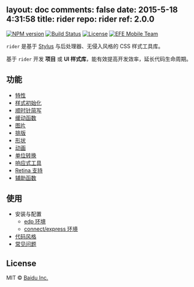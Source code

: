 layout: doc
comments: false
date: 2015-5-18 4:31:58
title: rider
repo: rider
ref: 2.0.0
---

[![NPM version](https://img.shields.io/npm/v/rider.svg?style=flat-square)](https://npmjs.org/package/rider) [![Build Status](https://img.shields.io/travis/ecomfe/rider.svg?style=flat-square)](https://travis-ci.org/ecomfe/rider) [![License](https://img.shields.io/npm/l/rider.svg?style=flat-square)](./LICENSE) [![EFE Mobile Team](https://img.shields.io/badge/EFE-Mobile_Team-blue.svg?style=flat-square)](http://efe.baidu.com)

`rider` 是基于 [Stylus](http://stylus-lang.com) 与后处理器、无侵入风格的 CSS 样式工具库。

基于 `rider` 开发 **项目** 或 **UI 样式库**，能有效提高开发效率，延长代码生命周期。

## 功能

 * [特性](./doc/feature.html)
 * [样式初始化](./doc/initialize.html)
 * [顺时针简写](./doc/clockhand.html)
 * [缓动函数](./doc/easing.html)
 * [图片](./doc/image.html)
 * [排版](./doc/typography.html)
 * [形状](./doc/shape.html)
 * [动画](./doc/animate.html)
 * [单位转换](./doc/unit.html)
 * [响应式工具](./doc/breakpoint.html)
 * [Retina 支持](./doc/retina.html)
 * [辅助函数](./doc/helper.html)

## 使用

 * 安装与配置
     * [edp 环境](https://github.com/ecomfe/edp-provider-rider)
     * [connect/express 环境](./doc/connect.html)
 * [代码风格](./doc/code-style.html)
 * [常见问题](./doc/faq.html)

## License

MIT &copy; [Baidu Inc.](./LICENSE)